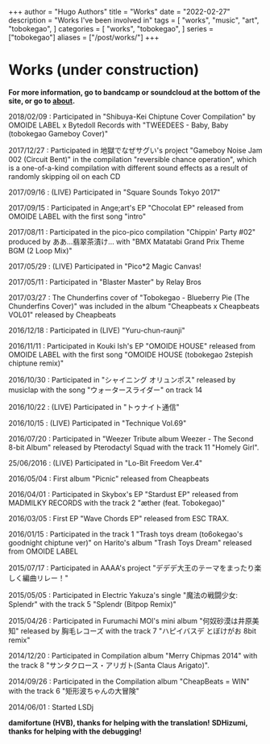 +++
author = "Hugo Authors"
title = "Works"
date = "2022-02-27"
description = "Works I've been involved in"
tags = [
    "works",
    "music",
    "art",
    "tobokegao",
]
categories = [
    "works",
    "tobokegao",
]
series = ["tobokegao"]
aliases = ["/post/works/"]
+++

# Works (under construction)

**For more information, go to bandcamp or soundcloud at the bottom of the site, or go to [about](https://tobokegao.github.io/about/).**

2018/02/09 : Participated in "Shibuya-Kei Chiptune Cover Compilation" by OMOIDE LABEL x Bytedoll Records with "TWEEDEES - Baby, Baby (tobokegao Gameboy Cover)"

2017/12/27 : Participated in 地獄でなぜサグい's project "Gameboy Noise Jam 002 (Circuit Bent)" in the compilation "reversible chance operation", which is a one-of-a-kind compilation with different sound effects as a result of randomly skipping oil on each CD

2017/09/16 : (LIVE) Participated in "Square Sounds Tokyo 2017"

2017/09/15 : Participated in Ange;art's EP "Chocolat EP" released from OMOIDE LABEL with the first song "intro"

2017/08/11 : Participated in the pico-pico compilation "Chippin' Party #02" produced by ああ…翡翠茶漬け… with "BMX Matatabi Grand Prix Theme BGM (2 Loop Mix)"

2017/05/29 : (LIVE) Participated in "Pico*2 Magic Canvas!

2017/05/11 : Participated in "Blaster Master" by Relay Bros

2017/03/27 : The Chunderfins cover of "Tobokegao - Blueberry Pie (The Chunderfins Cover)" was included in the album "Cheapbeats x Cheapbeats VOL01" released by Cheapbeats

2016/12/18 : Participated in (LIVE) "Yuru-chun-raunji"

2016/11/11 : Participated in Kouki Ish's EP "OMOIDE HOUSE" released from OMOIDE LABEL with the first song "OMOIDE HOUSE (tobokegao 2stepish chiptune remix)"

2016/10/30 : Participated in "シャイニング オリュンポス" released by musiclap with the song "ウォータースライダー" on track 14

2016/10/22 : (LIVE) Participated in "トゥナイト通信"

2016/10/15 : (LIVE) Participated in "Technique Vol.69"

2016/07/20 : Participated in "Weezer Tribute album Weezer - The Second 8-bit Album" released by Pterodactyl Squad with the track 11 "Homely Girl".

25/06/2016 : (LIVE) Participated in "Lo-Bit Freedom Ver.4"

2016/05/04 : First album "Picnic" released from Cheapbeats

2016/04/01 : Participated in Skybox's EP "Stardust EP" released from MADMILKY RECORDS with the track 2 "æther (feat. Tobokegao)"

2016/03/05 : First EP "Wave Chords EP" released from ESC TRAX.

2016/01/15 : Participated in the track 1 "Trash toys dream (to6okegao's goodnight chiptune ver)" on Harito's album "Trash Toys Dream" released from OMOIDE LABEL

2015/07/17 : Participated in AAAA's project "デデデ大王のテーマをまったり楽しく編曲リレー！"

2015/05/05 : Participated in Electric Yakuza's single "魔法の戦闘少女: Splendr" with the track 5 "Splendr (Bitpop Remix)"

2015/04/26 : Participated in Furumachi MOI's mini album "何奴砂漠は井原美知" released by 胸毛レコーズ with the track 7 "ハピイバスデ とぼけがお 8bit remix"

2014/12/20 : Participated in Compilation album "Merry Chipmas 2014" with the track 8 "サンタクロース・アリガト(Santa Claus Arigato)".

2014/09/26 : Participated in the Compilation album "CheapBeats = WIN" with the track 6 "矩形波ちゃんの大冒険"

2014/06/01 : Started LSDj

**damifortune (HVB), thanks for helping with the translation!**
**SDHizumi, thanks for helping with the debugging!**